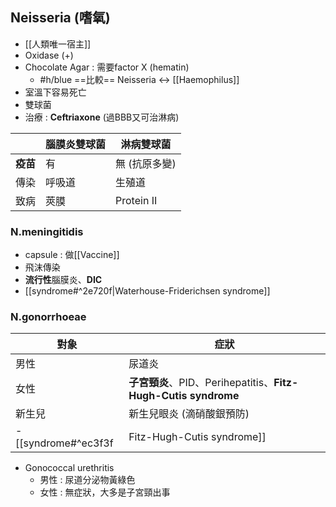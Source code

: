 ## Neisseria (嗜氧)
- [[人類唯一宿主]]
- Oxidase (+)
- Chocolate Agar : 需要factor X (hematin)
	- #h/blue ==比較== Neisseria <-> [[Haemophilus]]
- 室溫下容易死亡
- 雙球菌
- 治療 : **Ceftriaxone** (過BBB又可治淋病)

|           | 腦膜炎雙球菌 | 淋病雙球菌    |
|-----------|--------------|---------------|
| **疫苗**      | 有           | 無 (抗原多變) |
| 傳染      | 呼吸道       | 生殖道        |
| 致病      | 莢膜         | Protein II    |

### N.meningitidis
- capsule : 做[[Vaccine]]
- 飛沫傳染
- **流行性**腦膜炎、**DIC**
- [[syndrome#^2e720f|Waterhouse-Friderichsen syndrome]]
### N.gonorrhoeae
| 對象   | 症狀                                                   |
|--------|--------------------------------------------------------|
| 男性   | 尿道炎                                                 |
| 女性   | **子宮頸炎**、PID、Perihepatitis、**Fitz-Hugh-Cutis syndrome** |
| 新生兒 | 新生兒眼炎 (滴硝酸銀預防)                              |
- [[syndrome#^ec3f3f|Fitz-Hugh-Cutis syndrome]]
- Gonococcal urethritis
	- 男性 : 尿道分泌物黃綠色
	- 女性 : 無症狀，大多是子宮頸出事